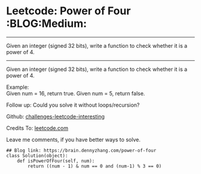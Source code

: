 # Leetcode: Power of Four     :BLOG:Medium:


---

Given an integer (signed 32 bits), write a function to check whether it is a power of 4.  

---

Given an integer (signed 32 bits), write a function to check whether it is a power of 4.  

Example:  
Given num = 16, return true. Given num = 5, return false.  

Follow up: Could you solve it without loops/recursion?  

Github: [challenges-leetcode-interesting](https://github.com/DennyZhang/challenges-leetcode-interesting/tree/master/power-of-four)  

Credits To: [leetcode.com](https://leetcode.com/problems/power-of-four/description/)  

Leave me comments, if you have better ways to solve.  

    ## Blog link: https://brain.dennyzhang.com/power-of-four
    class Solution(object):
        def isPowerOfFour(self, num):
            return ((num - 1) & num == 0 and (num-1) % 3 == 0)